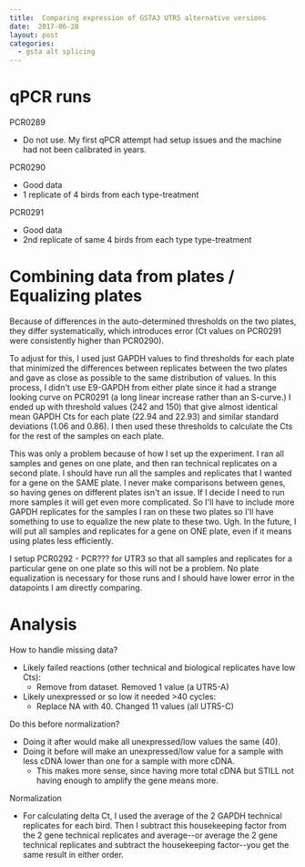 ```yaml
---
title:  Comparing expression of GSTA3 UTR5 alternative versions
date:  2017-06-28
layout: post
categories:
  - gsta alt splicing
---
```

# qPCR runs

PCR0289
  * Do not use. My first qPCR attempt had setup issues and the machine had not been calibrated in years.

PCR0290
  * Good data
  * 1 replicate of 4 birds from each type-treatment

PCR0291
  * Good data
  * 2nd replicate of same 4 birds from each type type-treatment

# Combining data from plates / Equalizing plates

Because of differences in the auto-determined thresholds on the two plates, they differ systematically, which introduces error (Ct values on PCR0291 were consistently higher than PCR0290).

To adjust for this, I used just GAPDH values to find thresholds for each plate that minimized the differences between replicates between the two plates and gave as close as possible to the same distribution of values. In this process, I didn't use E9-GAPDH from either plate since it had a strange looking curve on PCR0291 (a long linear increase rather than an S-curve.) I ended up with threshold values (242 and 150) that give almost identical mean GAPDH Cts for each plate (22.94 and 22.93) and similar standard deviations (1.06 and 0.86). I then used these thresholds to calculate the Cts for the rest of the samples on each plate.

This was only a problem because of how I set up the experiment. I ran all samples and genes on one plate, and then ran technical replicates on a second plate. I should have run all the samples and replicates that I wanted for a gene on the SAME plate. I never make comparisons between genes, so having genes on different plates isn't an issue. If I decide I need to run more samples it will get even more complicated. So I'll have to include more GAPDH replicates for the samples I ran on these two plates so I'll have something to use to equalize the new plate to these two. Ugh. In the future, I will put all samples and replicates for a gene on ONE plate, even if it means using plates less efficiently.

I setup PCR0292 - PCR??? for UTR3 so that all samples and replicates for a particular gene on one plate so this will not be a problem. No plate equalization is necessary for those runs and I should have lower error in the datapoints I am directly comparing.

# Analysis

How to handle missing data?
  * Likely failed reactions (other technical and biological replicates have low Cts):
    * Remove from dataset. Removed 1 value (a UTR5-A)
  * Likely unexpressed or so low it needed >40 cycles:
    * Replace NA with 40. Changed 11 values (all UTR5-C)

Do this before normalization?
  * Doing it after would make all unexpressed/low values the same (40).
  * Doing it before will make an unexpressed/low value for a sample with less cDNA lower than one for a sample with more cDNA.
    * This makes more sense, since having more total cDNA but STILL not having enough to amplify the gene means more.

Normalization

  * For calculating delta Ct, I used the average of the 2 GAPDH technical replicates for each bird. Then I subtract this housekeeping factor from the 2 gene technical replicates and average--or average the 2 gene technical replicates and subtract the housekeeping factor--you get the same result in either order.
